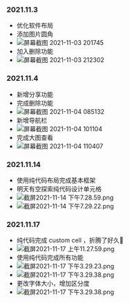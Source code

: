 ### 2021.11.3

* 优化软件布局
* 添加图片圆角
* ![屏幕截图 2021-11-03 201745](https://github.com/Lagrange1813/Cat-Viewer/blob/master/images/%E5%B1%8F%E5%B9%95%E6%88%AA%E5%9B%BE%202021-11-03%20201745.png)
* 加入删除功能
* ![屏幕截图 2021-11-03 212302](https://github.com/Lagrange1813/Cat-Viewer/blob/master/images/%E5%B1%8F%E5%B9%95%E6%88%AA%E5%9B%BE%202021-11-03%20212302.png)

### 2021.11.4

* 新增分享功能
* 完成删除功能
* ![屏幕截图 2021-11-04 085132](https://github.com/Lagrange1813/Cat-Viewer/blob/master/images/%E5%B1%8F%E5%B9%95%E6%88%AA%E5%9B%BE%202021-11-04%20085132.png)
* 新增导航栏
* ![屏幕截图 2021-11-04 101104](https://github.com/Lagrange1813/Cat-Viewer/blob/master/images/%E5%B1%8F%E5%B9%95%E6%88%AA%E5%9B%BE%202021-11-04%20101104.png)
* 完成大图查看
* ![屏幕截图 2021-11-04 110407](https://github.com/Lagrange1813/Cat-Viewer/blob/master/images/%E5%B1%8F%E5%B9%95%E6%88%AA%E5%9B%BE%202021-11-04%20110407.png)

### 2021.11.14

* 使用纯代码布局完成基本框架
* 明天有空探索纯代码设计单元格
* ![截屏2021-11-14 下午7.28.59.png](https://github.com/Lagrange1813/Cat-Viewer/blob/master/images/%E6%88%AA%E5%B1%8F2021-11-14%20%E4%B8%8B%E5%8D%887.28.59.png)
* ![截屏2021-11-14 下午7.29.22.png](https://github.com/Lagrange1813/Cat-Viewer/blob/master/images/%E6%88%AA%E5%B1%8F2021-11-14%20%E4%B8%8B%E5%8D%887.29.22.png)

### 2021.11.17

* 纯代码完成 custom cell ，折腾了好久🥱
* ![截屏2021-11-17 上午11.27.59.png](https://github.com/Lagrange1813/Cat-Viewer/blob/master/images/%E6%88%AA%E5%B1%8F2021-11-17%20%E4%B8%8A%E5%8D%8811.27.59.png)
* 使用纯代码完成所有功能
* ![截屏2021-11-17 下午3.29.23.png](https://github.com/Lagrange1813/Cat-Viewer/blob/master/images/%E6%88%AA%E5%B1%8F2021-11-17%20%E4%B8%8B%E5%8D%883.29.23.png)
* ![截屏2021-11-17 下午3.29.38.png](https://github.com/Lagrange1813/Cat-Viewer/blob/master/images/%E6%88%AA%E5%B1%8F2021-11-17%20%E4%B8%8B%E5%8D%883.29.38.png)
* 更改字体大小，增加区分度
* ![截屏2021-11-17 下午3.29.38.png](https://github.com/Lagrange1813/Cat-Viewer/blob/master/images/%E6%88%AA%E5%B1%8F2021-11-17%20%E4%B8%8B%E5%8D%883.29.38.png)
